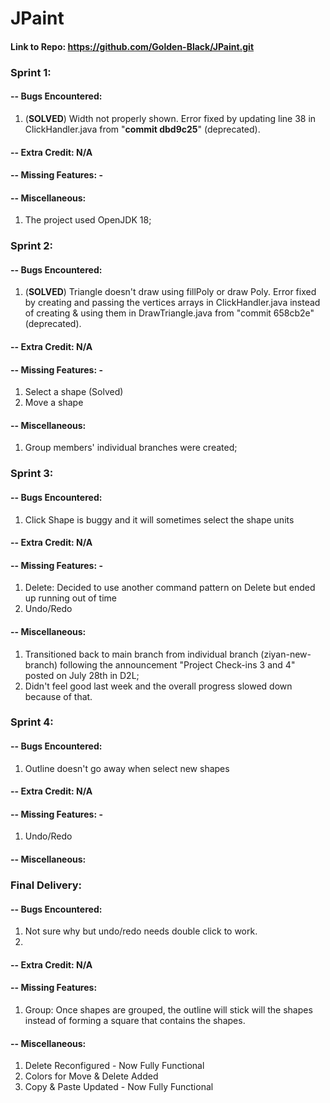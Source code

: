 # JPaint
#### Link to Repo: https://github.com/Golden-Black/JPaint.git 

### Sprint 1:
#### -- Bugs Encountered: 
1. (<b>SOLVED</b>) Width not properly shown. Error fixed by updating line 38 in ClickHandler.java from  "<b>commit dbd9c25</b>" (deprecated). 
#### -- Extra Credit: N/A
#### -- Missing Features: - 
#### -- Miscellaneous: 
1. The project used OpenJDK 18;


### Sprint 2:
#### -- Bugs Encountered:
1. (<b>SOLVED</b>) Triangle doesn't draw using fillPoly or draw Poly.
   Error fixed by creating and passing the vertices arrays in ClickHandler.java instead of creating & using them in DrawTriangle.java from "commit 658cb2e" (deprecated).
#### -- Extra Credit: N/A
#### -- Missing Features: -
1. Select a shape (Solved)
2. Move a shape

#### -- Miscellaneous:
1. Group members' individual branches were created;

### Sprint 3:
#### -- Bugs Encountered:
1. Click Shape is buggy and it will sometimes select the shape units
#### -- Extra Credit: N/A
#### -- Missing Features: -
1. Delete: Decided to use another command pattern on Delete but ended up running out of time
2. Undo/Redo
#### -- Miscellaneous:
1. Transitioned back to main branch from individual branch (ziyan-new-branch) following the announcement "Project Check-ins 3 and 4" posted on July 28th in D2L;
2. Didn't feel good last week and the overall progress slowed down because of that.

### Sprint 4:
#### -- Bugs Encountered:
1. Outline doesn't go away when select new shapes
#### -- Extra Credit: N/A
#### -- Missing Features: -
1. Undo/Redo
#### -- Miscellaneous:

### Final Delivery:
#### -- Bugs Encountered:
1. Not sure why but undo/redo needs double click to work. 
2. 
#### -- Extra Credit: N/A
#### -- Missing Features: 
1. Group: Once shapes are grouped, the outline will stick will the shapes instead of forming a square that contains the shapes.
#### -- Miscellaneous:
1. Delete Reconfigured - Now Fully Functional
2. Colors for Move & Delete Added
3. Copy & Paste Updated - Now Fully Functional